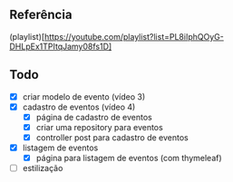 ## Referência

(playlist)[https://youtube.com/playlist?list=PL8iIphQOyG-DHLpEx1TPItqJamy08fs1D]

## Todo

- [x] criar modelo de evento (vídeo 3)
- [x] cadastro de eventos (vídeo 4)
	- [x] página de cadastro de eventos
	- [x] criar uma repository para eventos
	- [x] controller post para cadastro de eventos
- [x] listagem de eventos
	- [x] página para listagem de eventos (com thymeleaf)
- [ ] estilização
